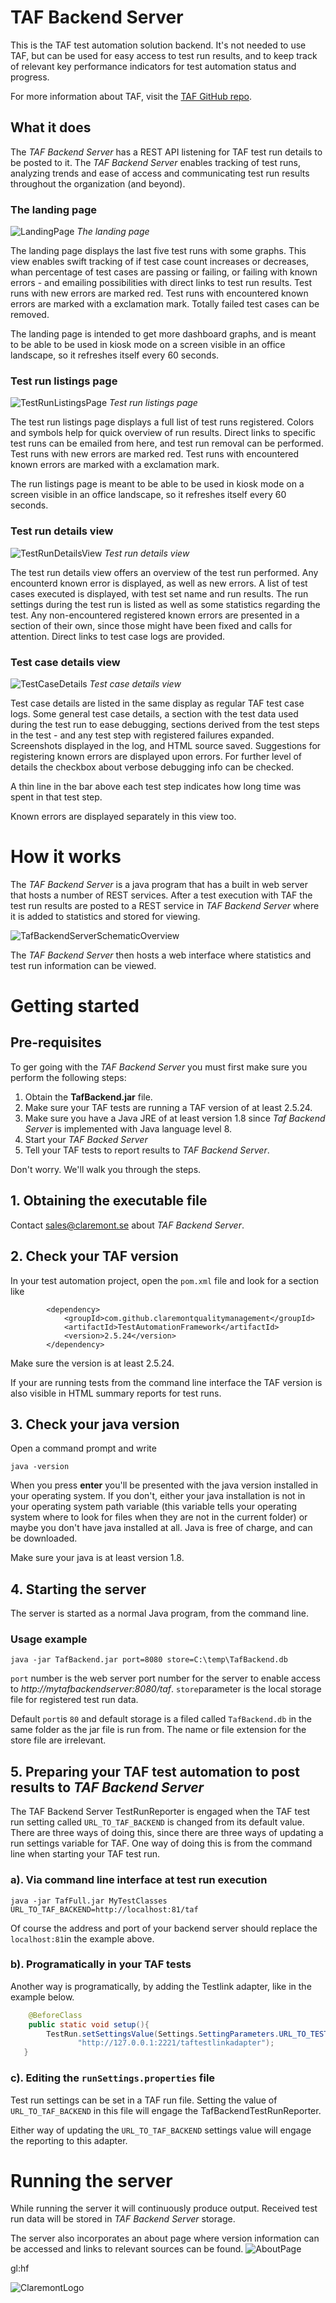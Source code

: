 # TAF Backend Server

This is the TAF test automation solution backend. It's not needed to use TAF, but can be used for easy access to test run results, and to keep track of relevant key performance indicators for test automation status and progress.

For more information about TAF, visit the [TAF GitHub repo](https://github.com/claremontqualitymanagement/TestAutomationFramework "TAF on GitHub").

## What it does
The *TAF Backend Server* has a REST API listening for TAF test run details to be posted to it. The *TAF Backend Server* enables tracking of test runs, analyzing trends and ease of access and communicating test run results throughout the organization (and beyond).

### The landing page
![LandingPage](http://46.101.193.212/TAF/images/TafBackendServer/TafBackendServerLandingPage.png "TAF Backend Server landing page example")
*The landing page*

The landing page displays the last five test runs with some graphs. This view enables swift tracking of if test case count increases or decreases, whan percentage of test cases are passing or failing, or failing with known errors - and emailing possibilities with direct links to test run results. Test runs with new errors are marked red. Test runs with encountered known errors are marked with a exclamation mark.
Totally failed test cases can be removed.

The landing page is intended to get more dashboard graphs, and is meant to be able to be used in kiosk mode on a screen visible in an office landscape, so it refreshes itself every 60 seconds.

### Test run listings page
![TestRunListingsPage](http://46.101.193.212/TAF/images/TafBackendServer/TafBackendServerTestRunListingsPage.png "TAF Backend Server test run listings page example")
*Test run listings page*

The test run listings page displays a full list of test runs registered. Colors and symbols help for quick overview of run results. Direct links to specific test runs can be emailed from here, and test run removal can be performed. Test runs with new errors are marked red. Test runs with encountered known errors are marked with a exclamation mark.

The run listings page is meant to be able to be used in kiosk mode on a screen visible in an office landscape, so it refreshes itself every 60 seconds.

### Test run details view
![TestRunDetailsView](http://46.101.193.212/TAF/images/TafBackendServer/TafBackendServerTestRunDetailsPage.png "Test run details view")
*Test run details view*

The test run details view offers an overview of the test run performed. Any encounterd known error is displayed, as well as new errors. A list of test cases executed is displayed, with test set name and run results. The run settings during the test run is listed as well as some statistics regarding the test. 
Any non-encountered registered known errors are presented in a section of their own, since those might have been fixed and calls for attention.
Direct links to test case logs are provided.

### Test case details view
![TestCaseDetails](http://46.101.193.212/TAF/images/TafBackendServer/TafBackendServerTestCaseDetailsView.png "Test case details view")
*Test case details view*

Test case details are listed in the same display as regular TAF test case logs. Some general test case details, a section with the test data used during the test run to ease debugging, sections derived from the test steps in the test - and any test step with registered failures expanded. Screenshots displayed in the log, and HTML source saved. Suggestions for registering known errors are displayed upon errors. For further level of details the checkbox about verbose debugging info can be checked.

A thin line in the bar above each test step indicates how long time was spent in that test step.

Known errors are displayed separately in this view too.

# How it works
The *TAF Backend Server* is a java program that has a built in web server that hosts a number of REST services. After a test execution with TAF the test run results are posted to a REST service in *TAF Backend Server* where it is added to statistics and stored for viewing.

![TafBackendServerSchematicOverview](http://46.101.193.212/TAF/images/TafBackendServer/TafBackendSchematicOverview.PNG "Schematic overview")

The *TAF Backend Server* then hosts a web interface where statistics and test run information can be viewed.

# Getting started
## Pre-requisites
To ger going with the *TAF Backend Server* you must first make sure you perform the following steps:
1. Obtain the **TafBackend.jar** file.
2. Make sure your TAF tests are running a TAF version of at least 2.5.24. 
3. Make sure you have a Java JRE of at least version 1.8 since *Taf Backend Server* is implemented with Java language level 8.
4. Start your *TAF Backed Server*
4. Tell your TAF tests to report results to *TAF Backend Server*.

Don't worry. We'll walk you through the steps.

## 1. Obtaining the executable file
Contact sales@claremont.se about *TAF Backend Server*. 

## 2. Check your TAF version
In your test automation project, open the `pom.xml` file and look for a section like
```pom
        <dependency>
            <groupId>com.github.claremontqualitymanagement</groupId>
            <artifactId>TestAutomationFramework</artifactId>
            <version>2.5.24</version>
        </dependency>
```

Make sure the version is at least 2.5.24.

If your are running tests from the command line interface the TAF version is also visible in HTML summary reports for test runs.


## 3. Check your java version
Open a command prompt and write
```
java -version
```
When you press **enter** you'll be presented with the java version installed in your operating system. If you don't, either your java installation is not in your operating system path variable (this variable tells your operating system where to look for files when they are not in the current folder) or maybe you don't have java installed at all. Java is free of charge, and can be downloaded.

Make sure your java is at least version 1.8.

## 4. Starting the server
The server is started as a normal Java program, from the command line. 

### Usage example
```
java -jar TafBackend.jar port=8080 store=C:\temp\TafBackend.db
```
`port` number is the web server port number for the server to enable access to *http://mytafbackendserver:8080/taf*.
`store`parameter is the local storage file for registered test run data.

Default `port`is `80` and default storage is a filed called `TafBackend.db` in the same folder as the jar file is run from. The name or file extension for the store file are irrelevant.

## 5. Preparing your TAF test automation to post results to *TAF Backend Server*
The TAF Backend Server TestRunReporter is engaged when the TAF test run setting called `URL_TO_TAF_BACKEND` is changed from its default value. There are three ways of doing this, since there are three ways of updating a run settings variable for TAF. 
One way of doing this is from the command line when starting your TAF test run.

### a). Via command line interface at test run execution
```
java -jar TafFull.jar MyTestClasses URL_TO_TAF_BACKEND=http://localhost:81/taf
```

Of course the address and port of your backend server should replace the `localhost:81`in the example above.

### b). Programatically in your TAF tests
Another way is programatically, by adding the Testlink adapter, like in the example below.
```java
    @BeforeClass
    public static void setup(){
        TestRun.setSettingsValue(Settings.SettingParameters.URL_TO_TESTLINK_ADAPTER, 
               "http://127.0.0.1:2221/taftestlinkadapter");
   }
```
### c). Editing the `runSettings.properties` file
Test run settings can be set in a TAF run file. Setting the value of `URL_TO_TAF_BACKEND` in this file will engage the TafBackendTestRunReporter.

Either way of updating the `URL_TO_TAF_BACKEND` settings value will engage the reporting to this adapter.

# Running the server
While running the server it will continuously produce output. Received test run data will be stored in *TAF Backend Server* storage.

The server also incorporates an about page where version information can be accessed and links to relevant sources can be found.
![AboutPage](http://46.101.193.212/TAF/images/TafBackendServer/TafBackendServerAboutPage.png "The TAF Backend Server About page")

gl:hf

![ClaremontLogo](http://46.101.193.212/TAF/images/claremontlogo.gif "Claremont logo")

